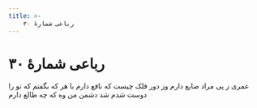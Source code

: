 ```yaml
---
title: >-
    رباعی شمارهٔ ۳۰
---
```

# رباعی شمارهٔ ۳۰

عمری ز پی مراد ضایع دارم
وز دور فلک چیست که نافع دارم
با هر که بگفتم که تو را دوست شدم
شد دشمن من وه که چه طالع دارم
